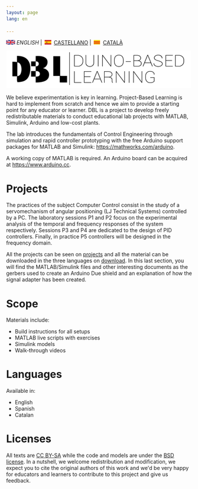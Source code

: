 ```yaml
---
layout: page
lang: en
   
---
```



![English](en.png) *ENGLISH* | ![Castellano](es.png) [CASTELLANO](index_es.md) | ![Català](ca.png) [CATALÀ](index_cat.md)

<img src="Logo1.png" alt="Logo DBL" width="500" height="100">

We believe experimentation is key in learning. Project-Based Learning is hard to implement from scratch and hence we aim to provide a starting point for any educator or learner. DBL is a project to develop freely redistributable materials to conduct educational lab projects with MATLAB, Simulink, Arduino and low-cost plants.

The lab introduces the fundamentals of Control Engineering through simulation and rapid controller prototyping with the free Arduino support packages for MATLAB and Simulink: <https://mathworks.com/arduino>. 

A working copy of MATLAB is required. An Arduino board can be acquired at <https://www.arduino.cc>.

# Projects
The practices of the subject Computer Control consist in the study of a servomechanism of angular positioning (LJ Technical Systems) controlled by a PC. The laboratory sessions P1 and P2 focus on the experimental analysis of the temporal and frequency responses of the system respectively. Sessions P3 and P4 are dedicated to the design of PID controllers. Finally, in practice P5 controllers will be designed in the frequency domain.

All the projects can be seen on [projects](projects.md) and all the material can be downloaded in the three languages on [download](download.md). In this last section, you will find the MATLAB/Simulink files and other interesting documents as the gerbers used to create an Arduino Due shield and an explanation of how the signal adapter has been created.

# Scope
Materials include:
<ul>
  <li>Build instructions for all setups</li>
  <li>MATLAB live scripts with exercises</li>
  <li>Simulink models</li>
  <li>Walk-through videos</li>
</ul>

# Languages
Available in:
<ul>
  <li>English</li>
  <li>Spanish</li>
  <li>Catalan</li>
</ul>

# Licenses
All texts are [CC BY-SA](http://creativecommons.org/licenses/by-sa/4.0/) while the code and models are under the [BSD license](https://github.com/DuinoBasedLearning/Lab/blob/master/LICENSE).
In a nutshell, we welcome redistribution and modification, we expect you to cite the original authors of this work and we'd be very happy for educators and learners to contribute to this project and give us feedback.
